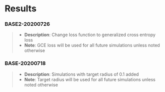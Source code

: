 # Results

### BASE2-20200726
> * **Description**: Change loss function to generalized cross entropy loss
> * **Note**: GCE loss will be used for all future simulations unless noted otherwise

### BASE-20200718
> * **Description**: Simulations with target radius of 0.1 added
> * **Note**: Target radius will be used for all future simulations unless noted otherwise